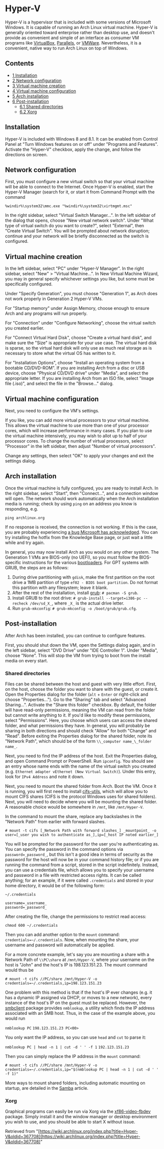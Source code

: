 # Hyper-V

Hyper-V is a hypervisor that is included with some versions of Microsoft Windows. It is capable of running an Arch Linux virtual machine. Hyper-V is generally oriented toward enterprise rather than desktop use, and doesn't provide as convenient and simple of an interface as consumer VM programs like [VirtualBox](https://www.virtualbox.org/), [Parallels](https://www.parallels.com/), or [VMWare](http://www.vmware.com/). Nevertheless, it is a convenient, native way to run Arch Linux on top of Windows.

## Contents

*   [1 Installation](#Installation)
*   [2 Network configuration](#Network_configuration)
*   [3 Virtual machine creation](#Virtual_machine_creation)
*   [4 Virtual machine configuration](#Virtual_machine_configuration)
*   [5 Arch installation](#Arch_installation)
*   [6 Post-installation](#Post-installation)
    *   [6.1 Shared directories](#Shared_directories)
    *   [6.2 Xorg](#Xorg)

## Installation

Hyper-V is included with Windows 8 and 8.1\. It can be enabled from Control Panel at "Turn Windows features on or off" under "Programs and Features". Activate the "Hyper-V" checkbox, apply the change, and follow the directions on screen.

## Network configuration

First, you must configure a new virtual switch so that your virtual machine will be able to connect to the Internet. Once Hyper-V is enabled, start the Hyper-V Manager (search for it, or start it from Command Prompt with the command

```
%windir%\system32\mmc.exe "%windir%\system32\virtmgmt.msc"

```

In the right sidebar, select "Virtual Switch Manager...". In the left sidebar of the dialog that opens, choose "New virtual network switch". Under "What type of virtual switch do you want to create?", select "External", then "Create Virtual Switch". You will be prompted about network disruption; continue and your network will be briefly disconnected as the switch is configured.

## Virtual machine creation

In the left sidebar, select "PC" under "Hyper-V Manager". In the right sidebar, select "New" > "Virtual Machine...". In New Virtual Machine Wizard, you may in general specify whichever settings you like, but some must be specifically configured.

Under "Specify Generation", you must choose "Generation 1", as Arch does not work properly in Generation 2 Hyper-V VMs.

For "Startup memory" under Assign Memory, choose enough to ensure Arch and any programs will run properly.

For "Connection" under "Configure Networking", choose the virtual switch you created earlier.

For "Connect Virtual Hard Disk", choose "Create a virtual hard disk", and make sure the "Size" is appropriate for your use case. The virtual hard disk is sparse, so the virtual hard disk will only use as much real storage as is necessary to store what the virtual OS has written to it.

For "Installation Options", choose "Install an operating system from a bootable CD/DVD-ROM". If you are installing Arch from a disc or USB device, choose "Physical CD/DVD drive" under "Media", and select the appropriate letter. If you are installing Arch from an ISO file, select "Image file (.iso)", and select the file in the "Browse..." dialog.

## Virtual machine configuration

Next, you need to configure the VM's settings.

If you like, you can add more virtual processors to your virtual machine. This allows the virtual machine to use more than one of your processor cores, which will increase performance in many cases. If you plan to use the virtual machine intensively, you may wish to allot up to half of your processor cores. To change the number of virtual processors, select "Processor" in the left sidebar, then adjust "Number of virtual processors".

Change any settings, then select "OK" to apply your changes and exit the settings dialog.

## Arch installation

Once the virtual machine is fully configured, you are ready to install Arch. In the right sidebar, select "Start", then "Connect...", and a connection window will open. The network should work automatically when the Arch installation media is running; check by using `ping` on an address you know is responding, e.g.

```
ping archlinux.org

```

If no response is received, the connection is not working. If this is the case, you are probably experiencing [a bug Microsoft has acknowledged](https://support.microsoft.com/kb/974909). You can try installing the hotfix from the Knowledge Base page, or just wait a little while and try again.

In general, you may now install Arch as you would on any other system. The Generation 1 VMs are BIOS-only (no UEFI), so you must follow the BIOS-specific instructions for the various [bootloaders](/index.php/Bootloaders "Bootloaders"). For GPT systems with GRUB, the steps are as follows:

1.  During drive partitioning with `gdisk`, make the first partition on the root drive a 1MB partition of type `ef02 - BIOS boot partition`. Do not format this partition with any filesystem; leave it blank.
2.  After the rest of the installation, install [grub](https://www.archlinux.org/packages/?name=grub): `# pacman -S grub`.
3.  Install GRUB to the root drive: `# grub-install --target=i386-pc --recheck /dev/sd_X_`, where `_X_` is the actual drive letter.
4.  Run `grub-mkconfig`: `# grub-mkconfig -o /boot/grub/grub.cfg`.

## Post-installation

After Arch has been installed, you can continue to configure features.

First, you should shut down the VM, open the Settings dialog again, and in the left sidebar, select "DVD Drive" under "IDE Controller 1". Under "Media", choose "None". This will stop the VM from trying to boot from the install media on every start.

### Shared directories

Files can be shared between the host and guest with very little effort. First, on the host, choose the folder you want to share with the guest, or create it. Open the Properties dialog for the folder (`alt` + `Enter` or right-click and choose "Properties..."). Go to the "Sharing" tab and select "Advanced Sharing...". Activate the "Share this folder" checkbox. By default, the folder will have read-only permissions, meaning the VM can read from the folder but cannot write anything to it. If you'd like to modify these permissions, select "Permissions". Here, you choose which users can access the shared folder, and what permissions they have. In general, you will probably be sharing in both directions and should check "Allow" for both "Change" and "Read". Before exiting the Properties dialog for the shared folder, note its "Network Path", which should be of the form `\\_computer name_\_folder name_`.

Next, you need to find the IP address of the host. Exit the Properties dialog, and open Command Prompt or PowerShell. Run `ipconfig`. You should see an entry whose name ends with the name of the virtual switch you created (e.g. `Ethernet adapter vEthernet (New Virtual Switch)`). Under this entry, look for `IPv4 Address` and note it down.

Next, you need to mount the shared folder from Arch. Boot the VM. Once it is running, you will first need to install [cifs-utils](https://www.archlinux.org/packages/?name=cifs-utils), which will allow you to mount CIFS shares (CIFS is the protocol Windows uses for shared folders). Next, you will need to decide where you will be mounting the shared folder. A reasonable choice would be somewhere in `/mnt`, like `/mnt/Hyper-V`.

In the command to mount the share, replace any backslashes in the "Network Path" from earlier with forward slashes.

```
# mount -t cifs [_Network Path with forward slashes_] _mountpoint_ -o user=[_user you wish to authenticate as_],ip=[_host IP noted earlier_]

```

You will be prompted for the password for the user you're authenticating as. You can specify the password in the command options via `password=_password_`, but this isn't a good idea in terms of security as the password for the host will now be in your command history file; or if you are running the command from a script, stored in the script indefinitely. Instead, you can use a credentials file, which allows you to specify your username and password in a file with restricted access rights. It can be called anything; for an example, if it were called `.credentials` and stored in your home directory, it would be of the following form:

 `~/.credentials` 

```
username=_username_
password=_password_
```

After creating the file, change the permissions to restrict read access:

```
chmod 600 ~/.credentials

```

Then you can add another option to the `mount` command: `credentials=~/.credentials`. Now, when mounting the share, your username and password will automatically be applied.

For a more concrete example, let's say you are mounting a share with a Network Path of `\\PC\share` at `/mnt/Hyper-V`, where your username on the host is "John" and the host's IP is 198.123.151.23\. The mount command would thus be

```
# mount -t cifs //PC/share /mnt/Hyper-V -o credentials=~/.credentials,ip=198.123.151.23

```

One problem with this method is that if the host's IP ever changes (e.g. it has a dynamic IP assigned via DHCP, or moves to a new network), every instance of the host's IP on the guest must be replaced. However, the [smbclient](https://www.archlinux.org/packages/?name=smbclient) package provides `nmblookup`, a utility which finds the IP address associated with an SMB host. Thus, in the case of the example above, you would run

 `nmblookup PC`  `198.123.151.23 PC<00>` 

You only want the IP address, so you can use `head` and `cut` to parse it:

 `nmblookup PC | head -n 1 | cut -d ' ' -f 1`  `192.123.151.23` 

Then you can simply replace the IP address in the `mount` command:

```
# mount -t cifs //PC/share /mnt/Hyper-V -o credentials=~/.credentials,ip="$(nmblookup PC | head -n 1 | cut -d ' ' -f 1)"

```

More ways to mount shared folders, including automatic mounting on startup, are detailed in the [Samba](/index.php/Samba "Samba") article.

### Xorg

Graphical programs can easily be run via Xorg via the [xf86-video-fbdev](https://www.archlinux.org/packages/?name=xf86-video-fbdev) package. Simply install it and the window manager or desktop environment you wish to use, and you should be able to start X without issue.

Retrieved from "[https://wiki.archlinux.org/index.php?title=Hyper-V&oldid=367708](https://wiki.archlinux.org/index.php?title=Hyper-V&oldid=367708)"